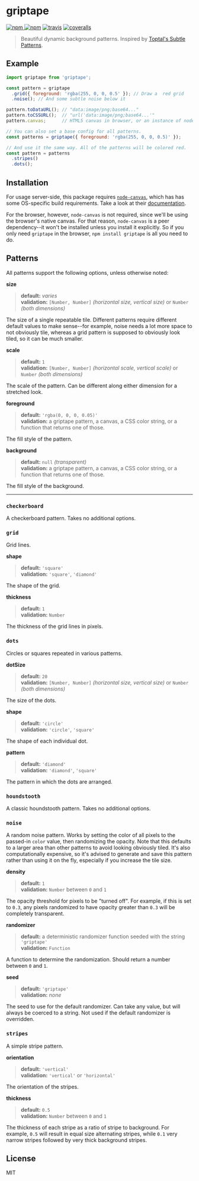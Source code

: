 # griptape

[![npm](https://img.shields.io/npm/v/griptape.svg) ![npm](https://img.shields.io/npm/dm/griptape.svg)](https://www.npmjs.com/package/griptape)
[![travis](https://img.shields.io/travis/cameronhimself/griptape.svg)](https://travis-ci.org/cameronhimself/griptape)
[![coveralls](https://img.shields.io/coveralls/github/cameronhimself/griptape.svg)](https://coveralls.io/github/cameronhimself/griptape)

> Beautiful dynamic background patterns. Inspired by [Toptal's Subtle Patterns](https://www.toptal.com/designers/subtlepatterns/).

## Example

```javascript
import griptape from 'griptape';

const pattern = griptape
  .grid({ foreground: 'rgba(255, 0, 0, 0.5' }); // Draw a  red grid
  .noise(); // And some subtle noise below it

pattern.toDataURL(); // "data:image/png;base64..."
pattern.toCSSURL();  // "url('data:image/png;base64...'"
pattern.canvas;      // HTML5 canvas in browser, or an instance of node-canvas on the server.
```
```javascript
// You can also set a base config for all patterns.
const patterns = griptape({ foreground: 'rgba(255, 0, 0, 0.5)' });

// And use it the same way. All of the patterns will be colored red.
const pattern = patterns
  .stripes()
  .dots();
```

## Installation

For usage server-side, this package requires [`node-canvas`](https://www.npmjs.com/package/canvas), which has has some OS-specific build requirements. Take a look at their [documentation](https://github.com/Automattic/node-canvas/wiki/_pages).

For the browser, however, `node-canvas` is not required, since we'll be using the browser's native canvas. For that reason, `node-canvas` is a peer dependency--it won't be installed unless you install it explicitly. So if you only need `griptape` in the browser, `npm install griptape` is all you need to do.

## Patterns

All patterns support the following options, unless otherwise noted:

**size**  
>**default:** *varies*  
**validation:** `[Number, Number]` *(horizontal size, vertical size)* or `Number` *(both dimensions)*  

The size of a single repeatable tile. Different patterns require different default values to make sense--for example, noise needs a lot more space to not obviously tile, whereas a grid pattern is supposed to obviously look tiled, so it can be much smaller.

**scale**  
>**default:** `1`  
**validation:** `[Number, Number]` *(horizontal scale, vertical scale)* or `Number` *(both dimensions)*  

The scale of the pattern. Can be different along either dimension for a stretched look.

**foreground**  
>**default:** `'rgba(0, 0, 0, 0.05)'`  
**validation:** a griptape pattern, a canvas, a CSS color string, or a function that returns one of those.

The fill style of the pattern.  

**background**  
>**default:** `null` *(transparent)*  
**validation:** a griptape pattern, a canvas, a CSS color string, or a function that returns one of those.  

The fill style of the background.

--------
### `checkerboard`

A checkerboard pattern. Takes no additional options.

### `grid`

Grid lines.

**shape**  
>**default:** `'square'`  
**validation:** `'square'`, `'diamond'`

The shape of the grid.

**thickness**  
>**default:** `1`  
**validation:** `Number`  

The thickness of the grid lines in pixels.

### `dots`

Circles or squares repeated in various patterns.

**dotSize**  
>**default:** `20`  
**validation:** `[Number, Number]` *(horizontal size, vertical size)* or `Number` *(both dimensions)* 

The size of the dots.

**shape**  
>**default:** `'circle'`  
**validation:** `'circle'`, `'square'`  

The shape of each individual dot.

**pattern**  
>**default:** `'diamond'`  
**validation:** `'diamond'`, `'square'`  

The pattern in which the dots are arranged.

### `houndstooth`

A classic houndstooth pattern. Takes no additional options.

### `noise`

A random noise pattern. Works by setting the color of all pixels to the passed-in `color` value, then randomizing the opacity. Note that this defaults to a larger area than other patterns to avoid looking obviously tiled. It's also computationally expensive, so it's advised to generate and save this pattern rather than using it on the fly, especially if you increase the tile size.

**density**  
>**default:** `1`  
**validation:** `Number` between `0` and `1`

The opacity threshold for pixels to be "turned off". For example, if this is set to `0.3`, any pixels randomized to have opacity greater than `0.3` will be completely transparent.

**randomizer**  
>**default:** a deterministic randomizer function seeded with the string `'griptape'`  
**validation:** `Function`

A function to determine the randomization. Should return a number between `0` and `1`.

**seed**  
>**default:** `'griptape'`  
**validation:** *none*

The seed to use for the default randomizer. Can take any value, but will always be coerced to a string. Not used if the default randomizer is overridden.

### `stripes`

A simple stripe pattern.

**orientation**  
>**default:** `'vertical'`  
**validation:** `'vertical'` or `'horizontal'`  

The orientation of the stripes.

**thickness**  
>**default:** `0.5`  
**validation:** `Number` between `0` and `1`  

The thickness of each stripe as a ratio of stripe to background. For example, `0.5` will result in equal size alternating stripes, while `0.1` very narrow stripes followed by very thick background stripes.

## License

MIT
